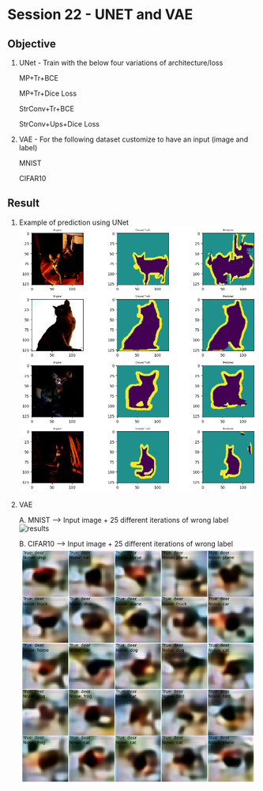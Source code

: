 # Session 22 - UNET and VAE

## Objective

1. UNet - Train with the below four variations of architecture/loss

    MP+Tr+BCE
    
    MP+Tr+Dice Loss
    
    StrConv+Tr+BCE
    
    StrConv+Ups+Dice Loss
    
2. VAE - For the following dataset customize to have an input (image and label)

    MNIST
    
    CIFAR10


## Result

1. Example of prediction using UNet 
![results](./results/unet_results.png)

2. VAE

    A. MNIST --> Input image + 25 different iterations of wrong label
![results](./results/minst_vae_results.png)

    B. CIFAR10 --> Input image + 25 different iterations of wrong label
![results](./results/cifar_vae_results.png)
